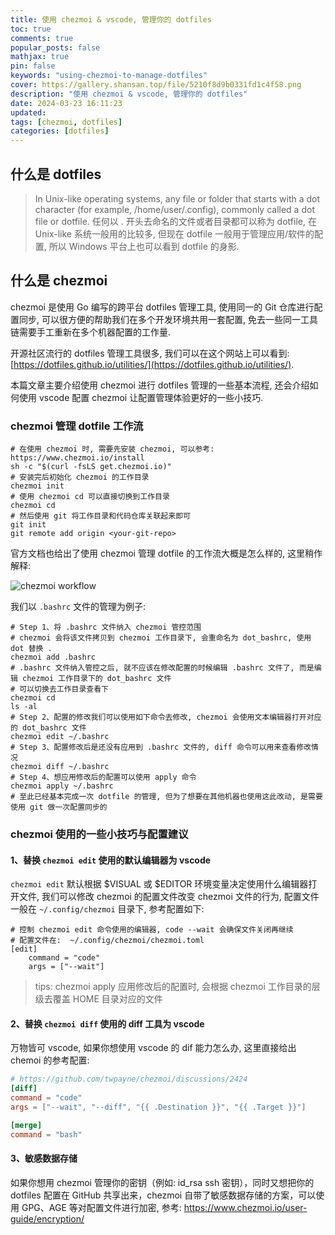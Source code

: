 ```yaml
---
title: 使用 chezmoi & vscode, 管理你的 dotfiles
toc: true
comments: true
popular_posts: false
mathjax: true
pin: false
keywords: "using-chezmoi-to-manage-dotfiles"
cover: https://gallery.shansan.top/file/5210f8d9b0331fd1c4f58.png
description: "使用 chezmoi & vscode, 管理你的 dotfiles"
date: 2024-03-23 16:11:23
updated:
tags: [chezmoi, dotfiles]
categories: [dotfiles]
---
```



## 什么是 dotfiles

> In Unix-like operating systems, any file or folder that starts with a dot character (for example, /home/user/.config), commonly called a dot file or dotfile.
> 任何以 . 开头去命名的文件或者目录都可以称为 dotfile, 在 Unix-like 系统一般用的比较多, 但现在 dotfile 一般用于管理应用/软件的配置, 所以 Windows 平台上也可以看到 dotfile 的身影.

## 什么是 chezmoi

chezmoi 是使用 Go 编写的跨平台 dotfiles 管理工具, 使用同一的 Git 仓库进行配置同步, 可以很方便的帮助我们在多个开发环境共用一套配置, 免去一些同一工具链需要手工重新在多个机器配置的工作量.

开源社区流行的 dotfiles 管理工具很多, 我们可以在这个网站上可以看到: [https://dotfiles.github.io/utilities/](https://dotfiles.github.io/utilities/).

本篇文章主要介绍使用 chezmoi 进行 dotfiles 管理的一些基本流程, 还会介绍如何使用 vscode 配置 chezmoi 让配置管理体验更好的一些小技巧.

### chezmoi 管理 dotfile 工作流

```shell
# 在使用 chezmoi 时, 需要先安装 chezmoi, 可以参考: https://www.chezmoi.io/install
sh -c "$(curl -fsLS get.chezmoi.io)"
# 安装完后初始化 chezmoi 的工作目录
chezmoi init
# 使用 chezmoi cd 可以直接切换到工作目录
chezmoi cd 
# 然后使用 git 将工作目录和代码仓库关联起来即可
git init
git remote add origin <your-git-repo>
```

官方文档也给出了使用 chezmoi 管理 dotfile 的工作流大概是怎么样的, 这里稍作解释:

![chezmoi workflow](https://gallery.shansan.top/file/30d56011e0062dfbbb1ab.png)

我们以 `.bashrc` 文件的管理为例子:

```shell
# Step 1、将 .bashrc 文件纳入 chezmoi 管控范围
# chezmoi 会将该文件拷贝到 chezmoi 工作目录下, 会重命名为 dot_bashrc, 使用 dot 替换 .
chezmoi add .bashrc
# .bashrc 文件纳入管控之后, 就不应该在修改配置的时候编辑 .bashrc 文件了, 而是编辑 chezmoi 工作目录下的 dot_bashrc 文件
# 可以切换去工作目录查看下
chezmoi cd
ls -al
# Step 2、配置的修改我们可以使用如下命令去修改, chezmoi 会使用文本编辑器打开对应的 dot_bashrc 文件
chezmoi edit ~/.bashrc
# Step 3、配置修改后是还没有应用到 .bashrc 文件的, diff 命令可以用来查看修改情况
chezmoi diff ~/.bashrc
# Step 4、想应用修改后的配置可以使用 apply 命令
chezmoi apply ~/.bashrc
# 至此已经基本完成一次 dotfile 的管理, 但为了想要在其他机器也使用这此改动, 是需要使用 git 做一次配置同步的
```

### chezmoi 使用的一些小技巧与配置建议

#### 1、替换 `chezmoi edit` 使用的默认编辑器为 vscode

`chezmoi edit` 默认根据 $VISUAL 或 $EDITOR 环境变量决定使用什么编辑器打开文件, 我们可以修改 chezmoi 的配置文件改变 chezmoi 文件的行为, 配置文件一般在 `~/.config/chezmoi` 目录下, 参考配置如下: 

```shell
# 控制 chezmoi edit 命令使用的编辑器, code --wait 会确保文件关闭再继续
# 配置文件在:  ~/.config/chezmoi/chezmoi.toml
[edit]
    command = "code"
    args = ["--wait"]
```

> tips: chezmoi apply 应用修改后的配置时, 会根据 chezmoi 工作目录的层级去覆盖 HOME 目录对应的文件

#### 2、替换 `chezmoi diff` 使用的 diff 工具为 vscode

万物皆可 vscode, 如果你想使用 vscode 的 dif 能力怎么办, 这里直接给出 chemoi 的参考配置:

```toml
# https://github.com/twpayne/chezmoi/discussions/2424
[diff]
command = "code"
args = ["--wait", "--diff", "{{ .Destination }}", "{{ .Target }}"]

[merge]
command = "bash"
```

#### 3、敏感数据存储

如果你想用 chezmoi 管理你的密钥（例如: id_rsa ssh 密钥），同时又想把你的 dotfiles 配置在 GitHub 共享出来，chezmoi 自带了敏感数据存储的方案，可以使用 GPG、AGE 等对配置文件进行加密, 参考: https://www.chezmoi.io/user-guide/encryption/

